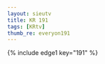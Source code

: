 ```yaml
--- 
layout: sieutv
title: KR 191
tags: [KRtv]
thumb_re: everyon191
---
```

{% include edge1 key="191" %} 
